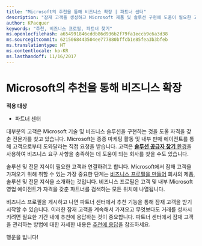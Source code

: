 ```yaml
---
title: "Microsoft의 추천을 통해 비즈니스 확장 | 파트너 센터"
description: "잠재 고객을 생성하고 Microsoft 제품 및 솔루션 구현에 도움이 필요한 고객과 관계를 구축하세요."
author: KPacquer
keywords: "추천, 비즈니스 프로필, 파트너 찾기"
ms.openlocfilehash: a654991846cddb86d936b2f79fa1eccb9c6a3d38
ms.sourcegitcommit: 6215068443504ee777880bffcb1e85fea3b3bfeb
ms.translationtype: HT
ms.contentlocale: ko-KR
ms.lasthandoff: 11/16/2017
---
```

<!-- FWLink:  https://go.microsoft.com/fwlink/?linkid=849775 (top of page) -->

# <a name="grow-your-business-with-referrals-from-microsoft"></a>Microsoft의 추천을 통해 비즈니스 확장

**적용 대상**

-  파트너 센터

대부분의 고객은 Microsoft 기술 및 비즈니스 솔루션을 구현하는 것을 도울 자격을 갖춘 전문가를 찾고 있습니다. Microsoft는 종종 마케팅 활동 및 내부 판매 에이전트를 통해 고객으로부터 도와달라는 직접 요청을 받습니다. 고객은 [**솔루션 공급자 찾기** 환경](https://www.microsoft.com/solution-providers/search)을 사용하여 비즈니스 요구 사항을 충족하는 데 도움이 되는 회사를 찾을 수도 있습니다. 

솔루션 및 전문 지식이 필요한 고객과 연결하려고 합니다. Microsoft에서 잠재 고객을 가져오기 위해 취할 수 있는 가장 중요한 단계는 [비즈니스 프로필을 만들어](create-a-marketing-profile.md) 회사의 제품, 솔루션 및 전문 지식을 소개하는 것입니다. 비즈니스 프로필은 고객 및 내부 Microsoft 영업 에이전트가 자격을 갖춘 파트너를 검색하는 모든 위치에 나열됩니다. 

 비즈니스 프로필을 게시하고 나면 파트너 센터에서 추천 기능을 통해 잠재 고객을 받기 시작할 수 있습니다. 이러한 잠재 고객을 계속해서 가져오고 무엇보다도 거래를 성사시키려면 필요한 기간 내에 추천에 응답하는 것이 중요합니다. 파트너 센터에서 잠재 고객을 관리하는 방법에 대한 자세한 내용은 [추천에 응답](responding-to-referrals.md)을 참조하세요.  

행운을 빕니다!

<!-- 
*  [Analyze your business profile](analyze-your-marketing-profile.md) Regularly review and optimize your business profile to make sure you’re getting in front of your target customers.
-->
